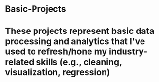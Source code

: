 # Basic-Projects
# These projects represent basic data processing and analytics that I've used to refresh/hone my industry-related skills (e.g., cleaning, visualization, regression)
